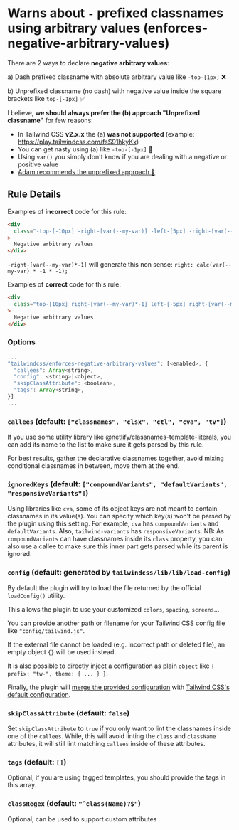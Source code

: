 # Warns about `-` prefixed classnames using arbitrary values (enforces-negative-arbitrary-values)

There are 2 ways to declare **negative arbitrary values**:

a) Dash prefixed classname with absolute arbitrary value like `-top-[1px]` ❌

b) Unprefixed classname (no dash) with negative value inside the square brackets like `top-[-1px]` ✅

I believe, **we should always prefer the (b) approach "Unprefixed classname"** for few reasons:

- In Tailwind CSS **v2.x.x** the (a) **was not supported** (example: https://play.tailwindcss.com/fsS91hkyKx)
- You can get nasty using (a) like `-top-[-1px]` 🥴
- Using `var()` you simply don't know if you are dealing with a negative or positive value
- [Adam recommends the unprefixed approach 🎉](https://twitter.com/adamwathan/status/1487895306847105038)

## Rule Details

Examples of **incorrect** code for this rule:

```html
<div
  class="-top-[-10px] -right-[var(--my-var)] -left-[5px] -right-[var(--my-var)*-1]"
>
  Negative arbitrary values
</div>
```

`-right-[var(--my-var)*-1]` will generate this non sense: `right: calc(var(--my-var) * -1 * -1);`

Examples of **correct** code for this rule:

```html
<div
  class="top-[10px] right-[var(--my-var)*-1] left-[-5px] right-[var(--my-var)]"
>
  Negative arbitrary values
</div>
```

### Options

```js
...
"tailwindcss/enforces-negative-arbitrary-values": [<enabled>, {
  "callees": Array<string>,
  "config": <string>|<object>,
  "skipClassAttribute": <boolean>,
  "tags": Array<string>,
}]
...
```

### `callees` (default: `["classnames", "clsx", "ctl", "cva", "tv"]`)

If you use some utility library like [@netlify/classnames-template-literals](https://github.com/netlify/classnames-template-literals), you can add its name to the list to make sure it gets parsed by this rule.

For best results, gather the declarative classnames together, avoid mixing conditional classnames in between, move them at the end.

### `ignoredKeys` (default: `["compoundVariants", "defaultVariants", "responsiveVariants"]`)

Using libraries like `cva`, some of its object keys are not meant to contain classnames in its value(s).
You can specify which key(s) won't be parsed by the plugin using this setting.
For example, `cva` has `compoundVariants` and `defaultVariants`. Also, `tailwind-variants` has `responsiveVariants`.
NB: As `compoundVariants` can have classnames inside its `class` property, you can also use a callee to make sure this inner part gets parsed while its parent is ignored.

### `config` (default: generated by `tailwindcss/lib/lib/load-config`)

By default the plugin will try to load the file returned by the official `loadConfig()` utility.

This allows the plugin to use your customized `colors`, `spacing`, `screens`...

You can provide another path or filename for your Tailwind CSS config file like `"config/tailwind.js"`.

If the external file cannot be loaded (e.g. incorrect path or deleted file), an empty object `{}` will be used instead.

It is also possible to directly inject a configuration as plain `object` like `{ prefix: "tw-", theme: { ... } }`.

Finally, the plugin will [merge the provided configuration](https://tailwindcss.com/docs/configuration#referencing-in-java-script) with [Tailwind CSS's default configuration](https://github.com/tailwindlabs/tailwindcss/blob/master/stubs/defaultConfig.stub.js).

### `skipClassAttribute` (default: `false`)

Set `skipClassAttribute` to `true` if you only want to lint the classnames inside one of the `callees`.
While, this will avoid linting the `class` and `className` attributes, it will still lint matching `callees` inside of these attributes.

### `tags` (default: `[]`)

Optional, if you are using tagged templates, you should provide the tags in this array.

### `classRegex` (default: `"^class(Name)?$"`)

Optional, can be used to support custom attributes
